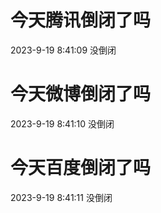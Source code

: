 # 今天腾讯倒闭了吗

2023-9-19 8:41:09 没倒闭

# 今天微博倒闭了吗

2023-9-19 8:41:10 没倒闭

# 今天百度倒闭了吗

2023-9-19 8:41:11 没倒闭

